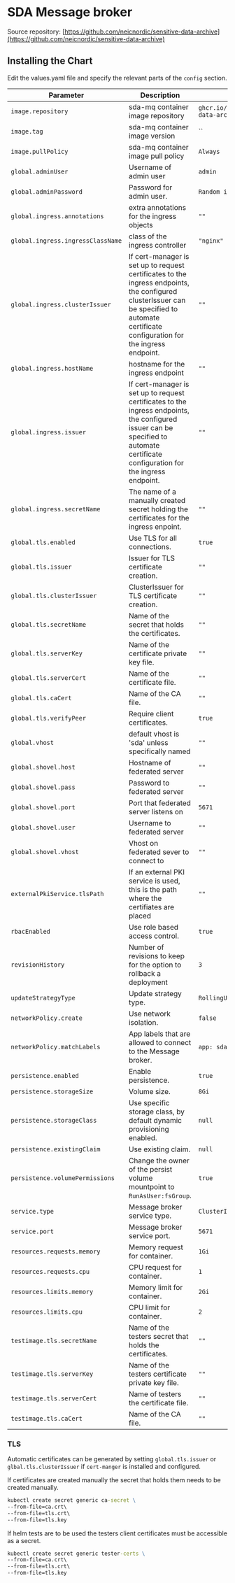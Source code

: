 # SDA Message broker

Source repository: [https://github.com/neicnordic/sensitive-data-archive](https://github.com/neicnordic/sensitive-data-archive)

## Installing the Chart

Edit the values.yaml file and specify the relevant parts of the `config` section.  

Parameter | Description | Default
--------- | ----------- | -------
`image.repository` | sda-mq container image repository | `ghcr.io/neicnordic/sensitive-data-archive`
`image.tag` | sda-mq  container image version | ``
`image.pullPolicy` | sda-mq container image pull policy | `Always`
`global.adminUser` | Username of admin user |`admin`
`global.adminPassword` | Password for admin user. |`Random if unset`
`global.ingress.annotations` | extra annotations for the ingress objects | `""`
`global.ingress.ingressClassName` | class of the ingress controller | `"nginx"`
`global.ingress.clusterIssuer` | If cert-manager is set up to request certificates to the ingress endpoints, the configured clusterIssuer can be specified to automate certificate configuration for the ingress endpoint. | `""`
`global.ingress.hostName` | hostname for the ingress endpoint | `""`
`global.ingress.issuer` | If cert-manager is set up to request certificates to the ingress endpoints, the configured issuer can be specified to automate certificate configuration for the ingress endpoint. | `""`
`global.ingress.secretName` | The name of a manually created secret holding the certificates for the ingress enpoint. | `""`
`global.tls.enabled` | Use TLS for all connections. |`true`
`global.tls.issuer` | Issuer for TLS certificate creation. |`""`
`global.tls.clusterIssuer` | ClusterIssuer for TLS certificate creation. |`""`
`global.tls.secretName` | Name of the secret that holds the certificates. |`""`
`global.tls.serverKey` | Name of the certificate private key file. |`""`
`global.tls.serverCert` | Name of the certificate file. |`""`
`global.tls.caCert` | Name of the CA file. |`""`
`global.tls.verifyPeer` | Require client certificates. |`true`
`global.vhost` | default vhost is 'sda' unless specifically named |`""`
`global.shovel.host` | Hostname of federated server |`""`
`global.shovel.pass` | Password to federated server |`""`
`global.shovel.port` | Port that federated server listens on |`5671`
`global.shovel.user` | Username to federated server |`""`
`global.shovel.vhost` | Vhost on federated sever to connect to |`""`
`externalPkiService.tlsPath` | If an external PKI service is used, this is the path where the certifiates are placed | `""`
`rbacEnabled` | Use role based access control. |`true`
`revisionHistory` | Number of revisions to keep for the option to rollback a deployment | `3`
`updateStrategyType` | Update strategy type. | `RollingUpdate`
`networkPolicy.create` | Use network isolation. | `false`
`networkPolicy.matchLabels` | App labels that are allowed to connect to the Message broker. | `app: sda-svc`
`persistence.enabled` | Enable persistence. | `true`
`persistence.storageSize` | Volume size. | `8Gi`
`persistence.storageClass` | Use specific storage class, by default dynamic provisioning enabled. | `null`
`persistence.existingClaim` | Use existing claim. | `null`
`persistence.volumePermissions` | Change the owner of the persist volume mountpoint to `RunAsUser:fsGroup`. | `true`
`service.type` | Message broker service type. |`ClusterIP`
`service.port` | Message broker service port. |`5671`
`resources.requests.memory` | Memory request for container. |`1Gi`
`resources.requests.cpu` | CPU request for container. |`1`
`resources.limits.memory` | Memory limit for container. |`2Gi`
`resources.limits.cpu` | CPU limit for container. |`2`
`testimage.tls.secretName` | Name of the testers secret that holds the certificates. |`""`
`testimage.tls.serverKey` | Name of the testers certificate private key file. |`""`
`testimage.tls.serverCert` | Name of testers the certificate file. |`""`
`testimage.tls.caCert` | Name of the CA file. |`""`

### TLS

Automatic certificates can be generated by setting `global.tls.issuer` or `glbal.tls.clusterIssuer` if `cert-manger` is installed and configured.

If certificates are created manually the secret that holds them needs to be created manually.

```cmd
kubectl create secret generic ca-secret \
--from-file=ca.crt\
--from-file=tls.crt\
--from-file=tls.key
```

If helm tests are to be used the testers client certificates must be accessible as a secret.

```cmd
kubectl create secret generic tester-certs \
--from-file=ca.crt\
--from-file=tls.crt\
--from-file=tls.key
```
